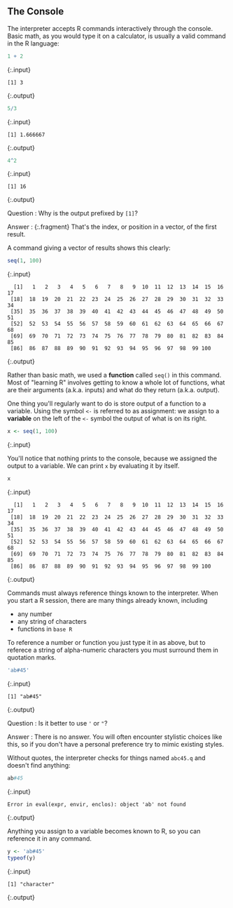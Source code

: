 ---
---

## The Console

The interpreter accepts R commands interactively through the console. Basic math, as you would type it on a calculator, is usually a valid command in the R language:


~~~r
1 + 2
~~~
{:.input}
~~~
[1] 3
~~~
{:.output}


~~~r
5/3
~~~
{:.input}
~~~
[1] 1.666667
~~~
{:.output}


~~~r
4^2
~~~
{:.input}
~~~
[1] 16
~~~
{:.output}

<!--split-->

Question
: Why is the output prefixed by `[1]`?

Answer
: {:.fragment} That's the index, or position in a vector, of the first result.

<!--split-->

A command giving a vector of results shows this clearly:


~~~r
seq(1, 100)
~~~
{:.input}
~~~
  [1]   1   2   3   4   5   6   7   8   9  10  11  12  13  14  15  16  17
 [18]  18  19  20  21  22  23  24  25  26  27  28  29  30  31  32  33  34
 [35]  35  36  37  38  39  40  41  42  43  44  45  46  47  48  49  50  51
 [52]  52  53  54  55  56  57  58  59  60  61  62  63  64  65  66  67  68
 [69]  69  70  71  72  73  74  75  76  77  78  79  80  81  82  83  84  85
 [86]  86  87  88  89  90  91  92  93  94  95  96  97  98  99 100
~~~
{:.output}

Rather than basic math, we used a **function** called `seq()` in this command.
Most of "learning R" involves getting to know a whole lot of functions, what are their arguments (a.k.a. inputs) and what do they return (a.k.a. output).

<!--split-->

One thing you'll regularly want to do is store output of a function to a variable.
Using the symbol `<-` is referred to as assignment: we assign to a **variable** on the left of the `<-` symbol the output of what is on its right.


~~~r
x <- seq(1, 100)
~~~
{:.input}

You'll notice that nothing prints to the console, because we assigned the output to a variable.
We can print `x` by evaluating it by itself.


~~~r
x
~~~
{:.input}
~~~
  [1]   1   2   3   4   5   6   7   8   9  10  11  12  13  14  15  16  17
 [18]  18  19  20  21  22  23  24  25  26  27  28  29  30  31  32  33  34
 [35]  35  36  37  38  39  40  41  42  43  44  45  46  47  48  49  50  51
 [52]  52  53  54  55  56  57  58  59  60  61  62  63  64  65  66  67  68
 [69]  69  70  71  72  73  74  75  76  77  78  79  80  81  82  83  84  85
 [86]  86  87  88  89  90  91  92  93  94  95  96  97  98  99 100
~~~
{:.output}

<!--split-->

Commands must always reference things known to the interpreter.
When you start a R session, there are many things already known, including

- any number
- any string of characters
- functions in `base R`

<!--split-->

To reference a number or function you just type it in as above, but to referece a string of alpha-numeric characters you must surround them in quotation marks.


~~~r
'ab#45'
~~~
{:.input}
~~~
[1] "ab#45"
~~~
{:.output}

Question
: Is it better to use `'` or `"`?

Answer
: There is no answer. You will often encounter stylistic choices like this, so if you don't have a personal preference try to mimic existing styles.

<!--split-->

Without quotes, the interpreter checks for things named `abc45.q` and doesn't find anything:


~~~r
ab#45
~~~
{:.input}
~~~
Error in eval(expr, envir, enclos): object 'ab' not found
~~~
{:.output}

<!--split-->

Anything you assign to a variable becomes known to R, so you can reference it in any command.


~~~r
y <- 'ab#45'
typeof(y)
~~~
{:.input}
~~~
[1] "character"
~~~
{:.output}
